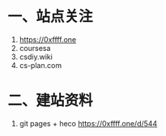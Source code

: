 # 一、站点关注

1. <https://0xffff.one>
2. coursesa
3. csdiy.wiki
4. cs-plan.com

# 二、建站资料

1. git pages + heco
   <https://0xffff.one/d/544>
